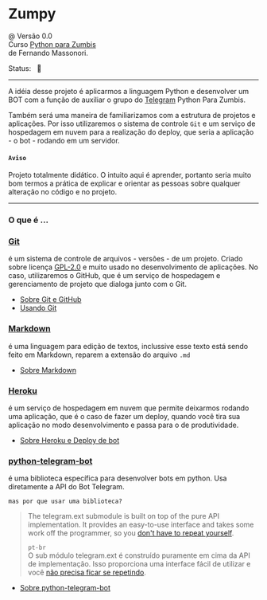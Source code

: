 # Zumpy   
  @ Versão 0.0  
Curso [Python para Zumbis](https://www.pycursos.com/python-para-zumbis/)  
de Fernando Massonori.  

Status: &nbsp; 🚧
___

A idéia desse projeto é aplicarmos a linguagem Python e desenvolver um BOT com a função de auxiliar o grupo do [Telegram](https://www.telegram.com.br) Python Para Zumbis.

Também será uma maneira de familiarizamos com a estrutura de projetos e aplicações. Por isso utilizaremos o sistema de controle `Git` e um serviço de hospedagem em nuvem para a realização do deploy, que seria a aplicação - o bot - rodando em um servidor.

####  `Aviso`

  Projeto totalmente didático. O intuito aqui é aprender, portanto seria muito bom termos a prática de explicar e orientar as pessoas sobre qualquer alteração no código e no projeto.

---

### O que é ...

### [Git](https://git-scm.com/)
  é um sistema de controle de arquivos - versões - de um projeto. Criado sobre licença [GPL-2.0](https://opensource.org/licenses/GPL-2.0) e muito usado no desenvolvimento de aplicações. No caso, utilizaremos o GitHub, que é um serviço de hospedagem e gerenciamento de projeto que dialoga junto com o Git.

  * [Sobre Git e GitHub](https://tableless.com.br/tudo-que-voce-queria-saber-sobre-git-e-github-mas-tinha-vergonha-de-perguntar/)
  * [Usando Git](https://rogerdudler.github.io/git-guide/index.pt_BR.html)


### [Markdown](https://daringfireball.net/projects/markdown/)
  é uma linguagem para edição de textos, inclussive esse texto está sendo feito em Markdown, reparem a extensão do arquivo `.md`

  + [Sobre Markdown](https://www.markdownguide.org/basic-syntax)


### [Heroku](https://www.heroku.com/)

  é um serviço de hospedagem em nuvem que permite deixarmos rodando uma aplicação, que é o caso de fazer um deploy, quando você tira sua aplicação no modo desenvolvimento e passa para o de produtividade.

  + [Sobre Heroku e Deploy de bot](https://medium.com/@rafaelvicio/hospedando-seu-bot-no-heroku-60a9b5ed709a)

### [python-telegram-bot](https://python-telegram-bot.org/)

  é uma biblioteca específica para desenvolver bots em python. Usa diretamente a API do Bot Telegram.

  `mas por que usar uma biblioteca?`

  >The telegram.ext submodule is built on top of the pure API implementation. It provides an easy-to-use interface and takes some work off the programmer, so you [don't have to repeat yourself](https://en.wikipedia.org/wiki/Don%27t_repeat_yourself).
  >
  >`pt-br`  
  O sub módulo telegram.ext é construído puramente em cima da API de implementação. Isso proporciona uma interface fácil de utilizar e você [não precisa ficar se repetindo](https://en.wikipedia.org/wiki/Don%27t_repeat_yourself).


  + [Sobre python-telegram-bot](https://python-telegram-bot.readthedocs.io/en/stable/)

